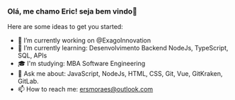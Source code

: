 ### Olá, me chamo Eric! seja bem vindo👋


Here are some ideas to get you started:

- 🔭 I’m currently working on @ExagoInnovation
- 🌱 I’m currently learning: Desenvolvimento Backend NodeJs, TypeScript, SQL, APIs
- 🎓 I'm studying: MBA Software Engineering
- 💬 Ask me about: JavaScript, NodeJs, HTML, CSS, Git, Vue, GitKraken, GitLab.
- 📫 How to reach me: ersmoraes@outlook.com

